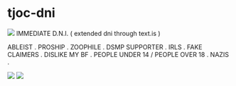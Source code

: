 # tjoc-dni
<img src="https://64.media.tumblr.com/225fbdb4e0a4c95f2ba59153dfa0adc8/43759cd774a96f41-4f/s400x600/b81ad04ac7d51b61d9190f8eb96b0a85cec1be3d.gifv"/> 
IMMEDIATE D.N.I. ( extended dni through text.is )

ABLEIST . PROSHIP . ZOOPHILE . DSMP SUPPORTER . IRLS . FAKE CLAIMERS . DISLIKE MY BF . PEOPLE UNDER 14 / PEOPLE OVER 18 . NAZIS .

<img src="https://64.media.tumblr.com/225fbdb4e0a4c95f2ba59153dfa0adc8/43759cd774a96f41-4f/s400x600/b81ad04ac7d51b61d9190f8eb96b0a85cec1be3d.gifv"/>

<img src="https://64.media.tumblr.com/8071a9b33de3c9e602cb2ce6b74c2fd0/9daa2b1de0d3177b-91/s400x600/ed0d7f9efac4a67afe8fad4d408f9d8e6c1882be.gifv"/>
